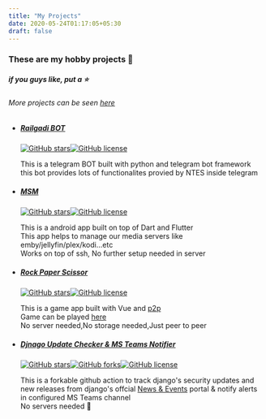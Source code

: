 ```yaml
---
title: "My Projects"
date: 2020-05-24T01:17:05+05:30
draft: false
---
```


### These are my hobby projects :clap:

##### if you guys like, put a :star:

###### More projects can be seen [here](https://github.com/prinzpiuz)

- ##### [Railgadi BOT](https://github.com/prinzpiuz/RailwayStatusBot)

  [![GitHub stars](https://img.shields.io/github/stars/prinzpiuz/RailwayStatusBot?style=flat-square)](https://github.com/prinzpiuz/RailwayStatusBot/stargazers)[![GitHub license](https://img.shields.io/github/license/prinzpiuz/RailwayStatusBot?style=flat-square)](https://github.com/prinzpiuz/RailwayStatusBot/blob/master/LICENSE)

  This is a telegram BOT built with python and telegram bot framework  
   this bot provides lots of functionalites provied by NTES inside telegram

- ##### [MSM](https://github.com/prinzpiuz/MSM)

  [![GitHub stars](https://img.shields.io/github/stars/prinzpiuz/MSM?style=flat-square)](https://github.com/prinzpiuz/MSM/stargazers)[![GitHub license](https://img.shields.io/github/license/prinzpiuz/MSM?color=green&style=flat-square)](https://github.com/prinzpiuz/MSM/blob/master/LICENSE)

  This is a android app built on top of Dart and Flutter  
  This app helps to manage our media servers like emby/jellyfin/plex/kodi...etc  
  Works on top of ssh, No further setup needed in server

- ##### [Rock Paper Scissor](https://github.com/prinzpiuz/Stone-Paper-Scissor)

  [![GitHub stars](https://img.shields.io/github/stars/prinzpiuz/Stone-Paper-Scissor?style=flat-square)](https://github.com/prinzpiuz/Stone-Paper-Scissor/stargazers)[![GitHub license](https://img.shields.io/github/license/prinzpiuz/Stone-Paper-Scissor?color=blueviolet&style=flat-square)](https://github.com/prinzpiuz/Stone-Paper-Scissor/blob/master/LICENSE)

  This is a game app built with Vue and [p2p](https://github.com/subins2000/p2pt)  
  Game can be played [here](https://silly-fermat-36c0e6.netlify.app/#/)  
  No server needed,No storage needed,Just peer to peer

- ##### [Djnago Update Checker & MS Teams Notifier](https://github.com/prinzpiuz/django_update_checker)

  [![GitHub stars](https://img.shields.io/github/stars/prinzpiuz/django_update_checker)](https://github.com/prinzpiuz/django_update_checker/stargazers)[![GitHub forks](https://img.shields.io/github/forks/prinzpiuz/django_update_checker)](https://github.com/prinzpiuz/django_update_checker/network)[![GitHub license](https://img.shields.io/github/license/prinzpiuz/django_update_checker?color=black)](https://github.com/prinzpiuz/django_update_checker/blob/master/LICENSE)

  This is a forkable github action to track django's security updates and new releases from django's offcial [News & Events](https://www.djangoproject.com/weblog/) portal & notify alerts in configured MS Teams channel  
  No servers needed 🤞

